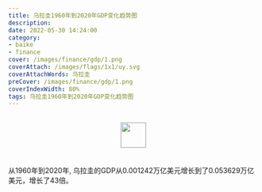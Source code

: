 ```yaml
---
title: 乌拉圭1960年到2020年GDP变化趋势图
description: 
date: 2022-05-30 14:24:00
category:
- baike
- finance
cover: /images/finance/gdp/1.png
coverAttach: /images/flags/1x1/uy.svg
coverAttachWords: 乌拉圭
preCover: /images/finance/gdp/1.png
coverIndexWidth: 80%
tags: 乌拉圭1960年到2020年GDP变化趋势图
---
```




<script src="/assets/js/charts/chart.js"></script>

<div style="text-align: center; margin: 30px 0; ">
    <img src="/images/flags/1x1/uy.svg" style="width: 50px; border: 1px solid #cccccc; ">
</div>

<div style="width: 98%; margin: 0 0 35px 0; ">
    <canvas id="myChart"></canvas>
</div>

<div>
<p class="paragraph">从1960年到2020年, 乌拉圭的GDP从0.001242万亿美元增长到了0.053629万亿美元，增长了43倍。</p>
</div>

<script>

    const dataGdp = {
        labels: [1960, 1961, 1962, 1963, 1964, 1965, 1966, 1967, 1968, 1969, 1970, 1971, 1972, 1973, 1974, 1975, 1976, 1977, 1978, 1979, 1980, 1981, 1982, 1983, 1984, 1985, 1986, 1987, 1988, 1989, 1990, 1991, 1992, 1993, 1994, 1995, 1996, 1997, 1998, 1999, 2000, 2001, 2002, 2003, 2004, 2005, 2006, 2007, 2008, 2009, 2010, 2011, 2012, 2013, 2014, 2015, 2016, 2017, 2018, 2019, 2020],
        datasets: [{
            label: '(万亿美元)  •  即刻编程  •  cn.hongkezhang.com',
            backgroundColor: 'rgb(0 0 128)',
            borderColor: 'rgb(0 0 128)',
            data: [0.001242, 0.001547, 0.001710, 0.001540, 0.001976, 0.001891, 0.001809, 0.001598, 0.001594, 0.002004, 0.002137, 0.002807, 0.002189, 0.003964, 0.004090, 0.003538, 0.003667, 0.004115, 0.004910, 0.007181, 0.010163, 0.011048, 0.009179, 0.005102, 0.004850, 0.004732, 0.005880, 0.007367, 0.008214, 0.008439, 0.009299, 0.011206, 0.012878, 0.015002, 0.017475, 0.019298, 0.020516, 0.023970, 0.025386, 0.023984, 0.022823, 0.020899, 0.013606, 0.012046, 0.013686, 0.017363, 0.019579, 0.023411, 0.030366, 0.031661, 0.040284, 0.047962, 0.051264, 0.057531, 0.057236, 0.053274, 0.057237, 0.064234, 0.064515, 0.061231, 0.053629],
            barPercentage: 0.3
        }]
    };

    const config = {
        type: 'line',
        data: dataGdp,
        options: {
            series: [
                {
                    barWidth: '20%'
                }
            ]
        }
    };

    const myChart = new Chart(
        document.getElementById('myChart'),
        config
    );
</script>
